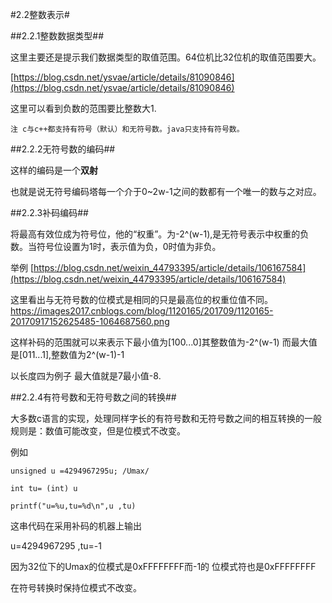 #2.2整数表示#

##2.2.1整数数据类型##

这里主要还是提示我们数据类型的取值范围。64位机比32位机的取值范围要大。

[https://blog.csdn.net/ysvae/article/details/81090846](https://blog.csdn.net/ysvae/article/details/81090846)

这里可以看到负数的范围要比整数大1.

	注 c与c++都支持有符号（默认）和无符号数。java只支持有符号数。

##2.2.2无符号数的编码##

这样的编码是一个**双射**

也就是说无符号编码塔每一个介于0~2w-1之间的数都有一个唯一的数与之对应。

##2.2.3补码编码##

将最高有效位成为符号位，他的“权重”。为-2^(w-1),是无符号表示中权重的负数。当符号位设置为1时，表示值为负，0时值为非负。

举例
[https://blog.csdn.net/weixin_44793395/article/details/106167584](https://blog.csdn.net/weixin_44793395/article/details/106167584)
 
这里看出与无符号数的位模式是相同的只是最高位的权重位值不同。
https://images2017.cnblogs.com/blog/1120165/201709/1120165-20170917152625485-1064687560.png

这样补码的范围就可以来表示下最小值为[100...0]其整数值为-2^(w-1)
而最大值是[011...1],整数值为2^(w-1)-1

以长度四为例子 最大值就是7最小值-8.

##2.2.4有符号数和无符号数之间的转换##

大多数c语言的实现，处理同样字长的有符号数和无符号数之间的相互转换的一般规则是：数值可能改变，但是位模式不改变。

例如 

`unsigned u =4294967295u; /Umax/`

`int tu= (int) u`

`printf("u=%u,tu=%d\n",u ,tu)`

这串代码在采用补码的机器上输出

u=4294967295 ,tu=-1

因为32位下的Umax的位模式是0xFFFFFFFF而-1的 位模式符也是0xFFFFFFFF

在符号转换时保持位模式不改变。